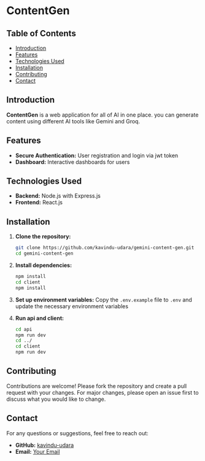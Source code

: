 # ContentGen

## Table of Contents
- [Introduction](#introduction)
- [Features](#features)
- [Technologies Used](#technologies-used)
- [Installation](#installation)
- [Contributing](#contributing)
- [Contact](#contact)

## Introduction
**ContentGen** is a web application for all of AI in one place. you can generate content using different AI tools like Gemini and Groq.

## Features
- **Secure Authentication:** User registration and login via jwt  token
- **Dashboard:** Interactive dashboards for users

## Technologies Used
- **Backend:** Node.js with Express.js
- **Frontend:** React.js

## Installation
1. **Clone the repository:**
   ```sh
   git clone https://github.com/kavindu-udara/gemini-content-gen.git
   cd gemini-content-gen
   ```

2. **Install dependencies:**
   ```sh
   npm install
   cd client
   npm install
   ```

3. **Set up environment variables:**
   Copy the `.env.example` file to `.env` and update the necessary environment variables

4. **Run api and client:**
   ```sh
   cd api
   npm run dev
   cd ../
   cd client
   npm run dev
   ```
   
## Contributing
Contributions are welcome! Please fork the repository and create a pull request with your changes. For major changes, please open an issue first to discuss what you would like to change.

## Contact
For any questions or suggestions, feel free to reach out:
- **GitHub:** [kavindu-udara](https://github.com/kavindu-udara)
- **Email:** [Your Email](mailto:udarakavindu99@gmail.com)

